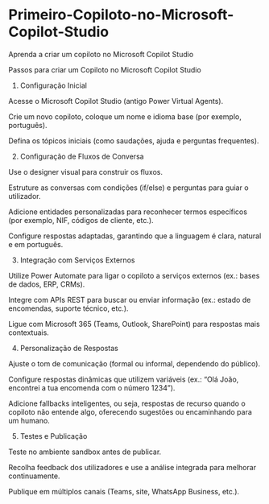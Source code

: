 # Primeiro-Copiloto-no-Microsoft-Copilot-Studio
Aprenda a criar um copiloto no Microsoft Copilot Studio

Passos para criar um Copiloto no Microsoft Copilot Studio
1. Configuração Inicial

Acesse o Microsoft Copilot Studio (antigo Power Virtual Agents).

Crie um novo copiloto, coloque um nome e idioma base (por exemplo, português).

Defina os tópicos iniciais (como saudações, ajuda e perguntas frequentes).

2. Configuração de Fluxos de Conversa

Use o designer visual para construir os fluxos.

Estruture as conversas com condições (if/else) e perguntas para guiar o utilizador.

Adicione entidades personalizadas para reconhecer termos específicos (por exemplo, NIF, códigos de cliente, etc.).

Configure respostas adaptadas, garantindo que a linguagem é clara, natural e em português.

3. Integração com Serviços Externos

Utilize Power Automate para ligar o copiloto a serviços externos (ex.: bases de dados, ERP, CRMs).

Integre com APIs REST para buscar ou enviar informação (ex.: estado de encomendas, suporte técnico, etc.).

Ligue com Microsoft 365 (Teams, Outlook, SharePoint) para respostas mais contextuais.

4. Personalização de Respostas

Ajuste o tom de comunicação (formal ou informal, dependendo do público).

Configure respostas dinâmicas que utilizem variáveis (ex.: “Olá João, encontrei a tua encomenda com o número 1234”).

Adicione fallbacks inteligentes, ou seja, respostas de recurso quando o copiloto não entende algo, oferecendo sugestões ou encaminhando para um humano.

5. Testes e Publicação

Teste no ambiente sandbox antes de publicar.

Recolha feedback dos utilizadores e use a análise integrada para melhorar continuamente.

Publique em múltiplos canais (Teams, site, WhatsApp Business, etc.).
